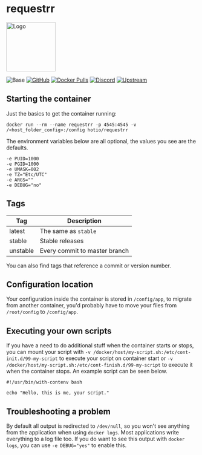 # requestrr

<img src="https://raw.githubusercontent.com/hotio/docker-requestrr/master/img/requestrr.png" alt="Logo" height="130">

![Base](https://img.shields.io/badge/base-alpine/ubuntu-blue)
[![GitHub](https://img.shields.io/badge/source-github-lightgrey)](https://github.com/hotio/docker-requestrr)
[![Docker Pulls](https://img.shields.io/docker/pulls/hotio/requestrr)](https://hub.docker.com/r/hotio/requestrr)
[![Discord](https://img.shields.io/discord/610068305893523457?color=738ad6&label=discord&logo=discord&logoColor=white)](https://discord.gg/3SnkuKp)
[![Upstream](https://img.shields.io/badge/upstream-project-yellow)](https://github.com/darkalfx/requestrr)

## Starting the container

Just the basics to get the container running:

```shell
docker run --rm --name requestrr -p 4545:4545 -v /<host_folder_config>:/config hotio/requestrr
```

The environment variables below are all optional, the values you see are the defaults.

```shell
-e PUID=1000
-e PGID=1000
-e UMASK=002
-e TZ="Etc/UTC"
-e ARGS=""
-e DEBUG="no"
```

## Tags

| Tag      | Description                    |
| ---------|--------------------------------|
| latest   | The same as `stable`           |
| stable   | Stable releases                |
| unstable | Every commit to master branch  |

You can also find tags that reference a commit or version number.

## Configuration location

Your configuration inside the container is stored in `/config/app`, to migrate from another container, you'd probably have to move your files from `/root/config` to `/config/app`.

## Executing your own scripts

If you have a need to do additional stuff when the container starts or stops, you can mount your script with `-v /docker/host/my-script.sh:/etc/cont-init.d/99-my-script` to execute your script on container start or `-v /docker/host/my-script.sh:/etc/cont-finish.d/99-my-script` to execute it when the container stops. An example script can be seen below.

```shell
#!/usr/bin/with-contenv bash

echo "Hello, this is me, your script."
```

## Troubleshooting a problem

By default all output is redirected to `/dev/null`, so you won't see anything from the application when using `docker logs`. Most applications write everything to a log file too. If you do want to see this output with `docker logs`, you can use `-e DEBUG="yes"` to enable this.
